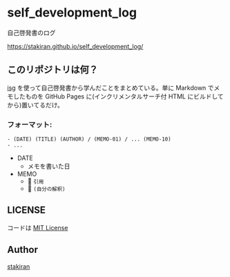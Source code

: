 # self_development_log
自己啓発書のログ

https://stakiran.github.io/self_development_log/

## このリポジトリは何？
[isg](https://github.com/stakiran/isg) を使って自己啓発書から学んだことをまとめている。単に Markdown でメモしたものを GitHub Pages に(インクリメンタルサーチ付 HTML にビルドしてから)置いてるだけ。

### フォーマット:

```
- (DATE) (TITLE) (AUTHOR) / (MEMO-01) / ... (MEMO-10)
- ...
```

- DATE
  - メモを書いた日
- MEMO
  - :notebook: `引用`
  - :speech_balloon: `(自分の解釈)`

## LICENSE
コードは [MIT License](LICENSE)

## Author
[stakiran](https://github.com/stakiran)
